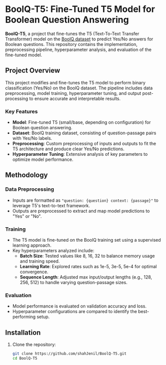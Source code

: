 # BoolQ-T5: Fine-Tuned T5 Model for Boolean Question Answering

**BoolQ-T5**, a project that fine-tunes the T5 (Text-To-Text Transfer Transformer) model on the [BoolQ dataset](https://github.com/google-research-datasets/boolean-questions) to predict Yes/No answers for Boolean questions. This repository contains the implementation, preprocessing pipeline, hyperparameter analysis, and evaluation of the fine-tuned model.

## Project Overview

This project modifies and fine-tunes the T5 model to perform binary classification (Yes/No) on the BoolQ dataset. The pipeline includes data preprocessing, model training, hyperparameter tuning, and output post-processing to ensure accurate and interpretable results.

### Key Features
- **Model**: Fine-tuned T5 (small/base, depending on configuration) for Boolean question answering.
- **Dataset**: BoolQ training dataset, consisting of question-passage pairs with Yes/No labels.
- **Preprocessing**: Custom preprocessing of inputs and outputs to fit the T5 architecture and produce clear Yes/No predictions.
- **Hyperparameter Tuning**: Extensive analysis of key parameters to optimize model performance.

## Methodology

### Data Preprocessing
- Inputs are formatted as `"question: {question} context: {passage}"` to leverage T5's text-to-text framework.
- Outputs are preprocessed to extract and map model predictions to "Yes" or "No".

### Training
- The T5 model is fine-tuned on the BoolQ training set using a supervised learning approach.
- Key hyperparameters analyzed include:
  - **Batch Size**: Tested values like 8, 16, 32 to balance memory usage and training speed.
  - **Learning Rate**: Explored rates such as 1e-5, 3e-5, 5e-4 for optimal convergence.
  - **Sequence Length**: Adjusted max input/output lengths (e.g., 128, 256, 512) to handle varying question-passage sizes.

### Evaluation
- Model performance is evaluated on validation accuracy and loss.
- Hyperparameter configurations are compared to identify the best-performing setup.

## Installation
1. Clone the repository:
   ```bash
   git clone https://github.com/shahJenil/BoolQ-T5.git
   cd BoolQ-T5
